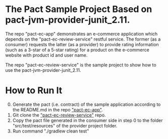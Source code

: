 # The Pact Sample Project Based on pact-jvm-provider-junit_2.11. 

The repo "pact-ec-app" demonstrates an e-commerce application which depends on the "pact-ec-review-service" restful service. The former (as a consumer) requests the latter (as a provider) to provide rating information (such as a 3-star of a 5-star rating) for a product on the e-commerce website with product id and user name.

The repo "pact-ec-review-service" is the sample project to show how to use the pact-jvm-provider-junit_2.11. 

# How to Run It

0. Generate the pact (i.e. contract) of the sample application according to the README.md in the repo ["pact-ec-app"](https://github.com/wubin28/pact-ec-app).
1. Git clone the ["pact-ec-review-service"](https://github.com/wubin28/pact-ec-review-service) repo.
3. Copy the pact file generated in the consumer side in step 0 to the folder "src/test/resources" of the provider project folder.
4. Run command "./gradlew clean test"